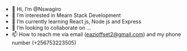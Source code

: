 - 👋 Hi, I’m @Nswagiro
- 👀 I’m interested in Mearn Stack Development
- 🌱 I’m currently learning React js, Node js and Express
- 💞️ I’m looking to collaborate on ...
- 📫 How to reach me via email (eazioffset2@gmail.com) and my phone number (+256753223505)

<!---
Nswagiro/Nswagiro is a ✨ special ✨ repository because its `README.md` (this file) appears on your GitHub profile.
You can click the Preview link to take a look at your changes.
--->
